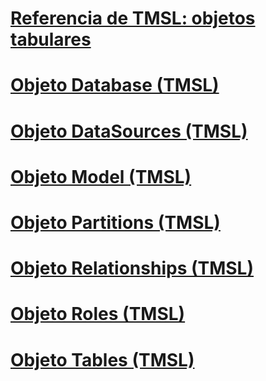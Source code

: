 # [Referencia de TMSL: objetos tabulares](tmsl-reference-tabular-objects.md)

# [Objeto Database (TMSL)](database-object-tmsl.md)
# [Objeto DataSources (TMSL)](datasources-object-tmsl.md)
# [Objeto Model (TMSL)](model-object-tmsl.md)
# [Objeto Partitions (TMSL)](partitions-object-tmsl.md)
# [Objeto Relationships (TMSL)](relationships-object-tmsl.md)
# [Objeto Roles (TMSL)](roles-object-tmsl.md)
# [Objeto Tables (TMSL)](tables-object-tmsl.md)
